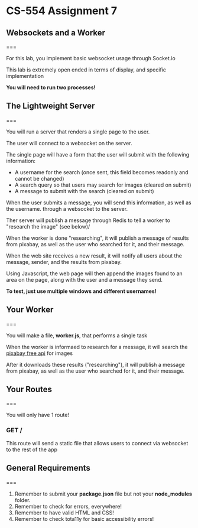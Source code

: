 # CS-554 Assignment 7
## Websockets and a Worker
===

For this lab, you implement basic websocket usage through Socket.io

This lab is extremely open ended in terms of display, and specific implementation

**You will need to run two processes!**

## The Lightweight Server
===

You will run a server that renders a single page to the user.

The user will connect to a websocket on the server.

The single page will have a form that the user will submit with the following information:

- A username for the search (once sent, this field becomes readonly and cannot be changed)
- A search query so that users may search for images (cleared on submit)
- A message to submit with the search (cleared on submit)

When the user submits a message, you will send this information, as well as the username. through a websocket to the server.

Ther server will publish a message through Redis to tell a worker to "research the image" (see below)/

When the worker is done "researching", it will publish a message of results from pixabay, as well as the user who searched for it, and their message.

When the web site receives a new result, it will notify all users about the message, sender, and the results from pixabay.

Using Javascript, the web page will then append the images found to an area on the page, along with the user and a message they send.

**To test, just use multiple windows and different usernames!**

## Your Worker
===

You will make a file, **worker.js**, that performs a single task

When the worker is informaed to research for a message, it will search the [pixabay free api](https://pixabay.com/api/docs/) for images

After it downloads these results ("researching"), it will publish a message from pixabay, as well as the user who searched for it, and their message.

## Your Routes
===

You will only have 1 route!

### GET /

This route will send a static file that allows users to connect via websocket to the rest of the app

## General Requirements
===

1. Remember to submit your **package.json** file but not your **node_modules** folder.
2. Remember to check for errors, everywhere!
3. Remember to have valid HTML and CSS!
4. Remember to check tota11y for basic accessibility errors!
